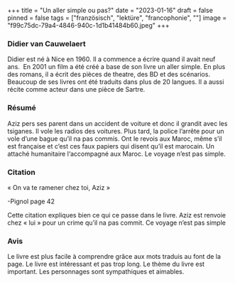 +++
title = "Un aller simple ou pas?"
date = "2023-01-16"
draft = false
pinned = false
tags = ["französisch", "lektüre", "francophonie", ""]
image = "f99c75dc-79a4-4846-940c-1d1b41484b60.jpeg"
+++
### Didier van Cauwelaert

Didier est né à Nice en 1960. Il a commence a écrire quand il avait neuf ans.  En 2001 un film a été créé a base de son livre un aller simple. En plus des romans, il a écrit des pièces de theatre, des BD et des scénarios. Beaucoup de ses livres ont été traduits dans plus de 20 langues. Il a aussi récite comme acteur dans une pièce de Sartre.

### Résumé

Aziz pers ses parent dans un accident de voiture et donc il grandit avec les tsiganes. Il vole les radios des voitures. Plus tard, la police l’arrête pour un vole d’une bague qu’il na pas commis. Ont le revois aux Maroc, même s’il est française et c’est ces faux papiers qui disent qu’il est marocain. Un attaché humanitaire l‘accompagné aux Maroc. Le voyage n’est pas simple. 

### Citation

« On va te ramener chez toi, Aziz »  

\-Pignol page 42

Cette citation expliques bien ce qui ce passe dans le livre. Aziz est renvoie chez « lui » pour un crime qu’il na pas commit. Ce voyage n’est pas simple

### Avis

Le livre est plus facile à comprendre grâce aux mots traduis au font de la page. Le livre est intéressant et pas trop long. Le thème du livre est important. Les personnages sont sympathiques et aimables.